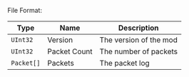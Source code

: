 
File Format:

|        Type         |       Name        |                                 Description                                |
|---------------------|-------------------|----------------------------------------------------------------------------|
| `UInt32`            | Version           | The version of the mod                                                     |
| `UInt32`            | Packet Count      | The number of packets                                                      |
| `Packet[]`          | Packets           | The packet log                                                             |
